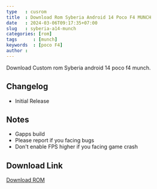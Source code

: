 ```yaml
---
type   : cusrom
title  : Download Rom Syberia Android 14 Poco F4 MUNCH
date   : 2024-03-06T09:17:35+07:00
slug   : syberia-a14-munch
categories: [rom]
tags      : [munch]
keywords  : [poco F4]
author : 
---
```


Download Custom rom Syberia android 14 poco f4 munch.


## Changelog
 - Initial Release 

## Notes
- Gapps build
- Please report if you facing bugs
- Don't enable FPS higher if you facing game crash



## Download Link
[Download ROM](https://www.pling.com/p/2128265/)
